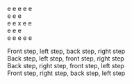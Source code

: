 

e e e e e    
e   e   e   
e e x e e   
e   e   e   
e e e e e   
       
 
Front step, left step, back step, right step  
Back step, left step, front step, right step  
Back step, right step, front step, left step  
Front step, right step, back step, left step  
